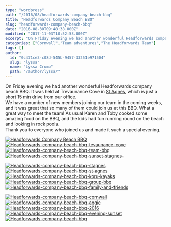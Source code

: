 ```yaml
---
type: "wordpress"
path: "/2016/08/headforwards-company-beach-bbq"
title: "Headforwards Company Beach BBQ"
slug: "headforwards-company-beach-bbq"
date: "2016-08-30T09:48:38.000Z"
modified: "2017-11-03T10:52:53.000Z"
excerpt: "On Friday evening we had another wonderful Headforwards company beach BBQ. It was held at Trevaunance Cove in St Agnes, which is just a short 15 min drive from our office. We have a number of new members joining our team in the coming weeks, and it was great that so many of them could \[…\]"
categories: ["Cornwall","Team adventures","The Headforwards Team"]
tags: []
author:
  id: "0c471ce3-c08d-545b-9457-33251e971504"
  slug: "lyssa"
  name: "Lyssa Crump"
  path: "/author/lyssa/"
---
```

On Friday evening we had another wonderful Headforwards company beach BBQ. It was held at Trevaunance Cove in [St Agnes](http://www.cornwall-online.co.uk/carrick/stagnes-trevaunancecove.asp), which is just a short 15 min drive from our office.  
We have a number of new members joining our team in the coming weeks, and it was great that so many of them could join us at this BBQ. What a great way to meet the team! As usual Karen and Toby cooked some amazing food on the BBQ, and the kids had fun running round on the beach and looking in rock pools.  
Thank you to everyone who joined us and made it such a special evening.

[![Headforwards Company Beach BBQ](/wp-content/uploads/2016/08/Headforwards-company-beach-bbq-300x225.jpg)](/wp-content/uploads/2016/08/Headforwards-company-beach-bbq.jpg) [![Headforwards-company-beach-bbq-tevaunance-cove](/wp-content/uploads/2016/08/Headforwards-company-beach-bbq-tevaunance-cove-300x225.jpg)](/wp-content/uploads/2016/08/Headforwards-company-beach-bbq-tevaunance-cove.jpg) [![Headforwards-company-beach-bbq-team-bbq](/wp-content/uploads/2016/08/Headforwards-company-beach-bbq-team-bbq-300x225.jpg)](/wp-content/uploads/2016/08/Headforwards-company-beach-bbq-team-bbq.jpg) [![Headforwards-company-beach-bbq-sunset-stagnes-](/wp-content/uploads/2016/08/Headforwards-company-beach-bbq-sunset-stagnes--300x225.jpg)](/wp-content/uploads/2016/08/Headforwards-company-beach-bbq-sunset-stagnes-.jpg)

  
[![Headforwards-company-beach-bbq-stagnes](/wp-content/uploads/2016/08/Headforwards-company-beach-bbq-stagnes-300x225.jpg)](/wp-content/uploads/2016/08/Headforwards-company-beach-bbq-stagnes.jpg) [![Headforwards-company-beach-bbq-st-agnes](/wp-content/uploads/2016/08/Headforwards-company-beach-bbq-st-agnes-300x225.jpg)](/wp-content/uploads/2016/08/Headforwards-company-beach-bbq-st-agnes.jpg) [![Headforwards-company-beach-bbq-koru-kayaks](/wp-content/uploads/2016/08/Headforwards-company-beach-bbq-koru-kayaks-300x225.jpg)](/wp-content/uploads/2016/08/Headforwards-company-beach-bbq-koru-kayaks.jpg) [![Headforwards-company-beach-bbq-group-bbq](/wp-content/uploads/2016/08/Headforwards-company-beach-bbq-group-bbq-300x225.jpg)](/wp-content/uploads/2016/08/Headforwards-company-beach-bbq-group-bbq.jpg) [![Headforwards-company-beach-bbq-family-and-friends](/wp-content/uploads/2016/08/Headforwards-company-beach-bbq-family-and-friends-300x225.jpg)](/wp-content/uploads/2016/08/Headforwards-company-beach-bbq-family-and-friends.jpg)

[![Headforwards-company-beach-bbq-cornwall](/wp-content/uploads/2016/08/Headforwards-company-beach-bbq-cornwall-300x225.jpg)](/wp-content/uploads/2016/08/Headforwards-company-beach-bbq-cornwall.jpg) [![Headforwards-company-beach-bbq-aggie](/wp-content/uploads/2016/08/Headforwards-company-beach-bbq-aggie-300x225.jpg)](/wp-content/uploads/2016/08/Headforwards-company-beach-bbq-aggie.jpg) [![Headforwards-company-beach-bbq-2016](/wp-content/uploads/2016/08/Headforwards-company-beach-bbq-2016-300x225.jpg)](/wp-content/uploads/2016/08/Headforwards-company-beach-bbq-2016.jpg) [![Headforwards-company-beach-bbq-evening-sunset](/wp-content/uploads/2016/08/Headforwards-company-beach-bbq-evening-sunset-300x225.jpg)](/wp-content/uploads/2016/08/Headforwards-company-beach-bbq-evening-sunset.jpg)[![Headforwards-company-beach-bbq](/wp-content/uploads/2016/08/Headforwards-company-beach-bbq-300x225.jpg)](/wp-content/uploads/2016/08/Headforwards-company-beach-bbq.jpg)